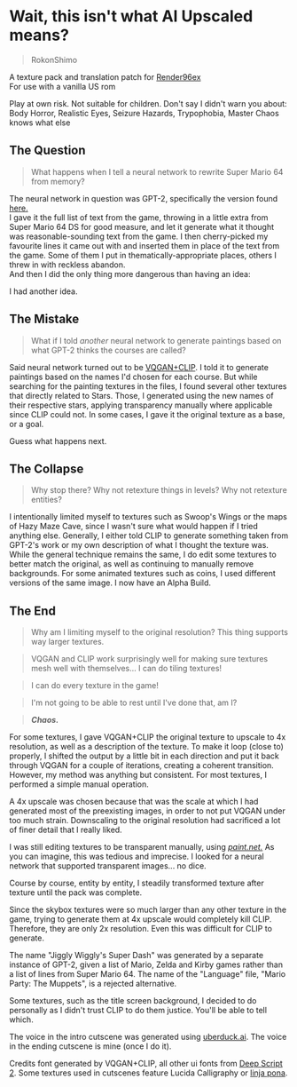 # Wait, this isn't what AI Upscaled means?
> RokonShimo

A texture pack and translation patch for [Render96ex](https://sm64pc.info)  
For use with a vanilla US rom

Play at own risk. Not suitable for children.
Don't say I didn't warn you about: Body Horror, Realistic Eyes, Seizure Hazards, Trypophobia, Master Chaos knows what else

## The Question  
> What happens when I tell a neural network to rewrite Super Mario 64 from memory? 
 
The neural network in question was GPT-2, specifically the version found [here.](https://colab.research.google.com/drive/1VLG8e7YSEwypxU-noRNhsv5dW4NfTGce)  
I gave it the full list of text from the game, throwing in a little extra from Super Mario 64 DS for good measure, and let it generate what it thought was reasonable-sounding text from the game. I then cherry-picked my favourite lines it came out with and inserted them in place of the text from the game. Some of them I put in thematically-appropriate places, others I threw in with reckless abandon.  
And then I did the only thing more dangerous than having an idea:

I had another idea. 

## The Mistake  
> What if I told *another* neural network to generate paintings based on what GPT-2 thinks the courses are called?  

Said neural network turned out to be [VQGAN+CLIP](https://colab.research.google.com/drive/1wkF67ThUz37T2_oPIuSwuO4e_-0vjaLs?usp=sharing).
I told it to generate paintings based on the names I'd chosen for each course. But while searching for the painting textures in the files, I found several other textures that directly related to Stars. Those, I generated using the new names of their respective stars, applying transparency manually where applicable since CLIP could not. In some cases, I gave it the original texture as a base, or a goal.

Guess what happens next.

## The Collapse  
> Why stop there? Why not retexture things in levels? Why not retexture entities?

I intentionally limited myself to textures such as Swoop's Wings or the maps of Hazy Maze Cave, since I wasn't sure what would happen if I tried anything else. Generally, I either told CLIP to generate something taken from GPT-2's work or my own description of what I thought the texture was. While the general technique remains the same, I do edit some textures to better match the original, as well as continuing to manually remove backgrounds. For some animated textures such as coins, I used different versions of the same image.
I now have an Alpha Build.

## The End
> Why am I limiting myself to the original resolution? This thing supports way larger textures.

> VQGAN and CLIP work surprisingly well for making sure textures mesh well with themselves... I can do tiling textures!

> I can do every texture in the game!

> I'm not going to be able to rest until I've done that, am I?

> ***Chaos.***

For some textures, I gave VQGAN+CLIP the original texture to upscale to 4x resolution, as well as a description of the texture. To make it loop (close to) properly, I shifted the output by a little bit in each direction and put it back through VQGAN for a couple of iterations, creating a coherent transition. However, my method was anything but consistent. For most textures, I performed a simple manual operation.

A 4x upscale was chosen because that was the scale at which I had generated most of the preexisting images, in order to not put VQGAN under too much strain. Downscaling to the original resolution had sacrificed a lot of finer detail that I really liked.

I was still editing textures to be transparent manually, using [*paint.net.*](https://getpaint.net) As you can imagine, this was tedious and imprecise. I looked for a neural network that supported transparent images... no dice.

Course by course, entity by entity, I steadily transformed texture after texture until the pack was complete.

Since the skybox textures were so much larger than any other texture in the game, trying to generate them at 4x upscale would completely kill CLIP. Therefore, they are only 2x resolution. Even this was difficult for CLIP to generate.

The name "Jiggly Wiggly's Super Dash" was generated by a separate instance of GPT-2, given a list of Mario, Zelda and Kirby games rather than a list of lines from Super Mario 64. The name of the "Language" file, "Mario Party: The Muppets", is a rejected alternative.

Some textures, such as the title screen background, I decided to do personally as I didn't trust CLIP to do them justice. You'll be able to tell which.

The voice in the intro cutscene was generated using [uberduck.ai](https://uberduck.ai). The voice in the ending cutscene is mine (once I do it).

Credits font generated by VQGAN+CLIP, all other ui fonts from [Deep Script 2](https://ai.fabi.design/). Some textures used in cutscenes feature Lucida Calligraphy or [linja pona](http://musilili.net/linja-pona/).